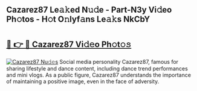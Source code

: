 ## Cazarez87 Le𝚊𝚔ed N𝚞𝚍e - Part-N3y Vi𝚍eo Ph𝚘tos - H𝚘t O𝚗lyf𝚊ns Le𝚊𝚔s NkCbY

# <h2><a href="http://hf5xigx.feru.top/?c=Cazarez87">🔗 👉 🔴 Cazarez87 Vi𝚍𝚎o Ph𝚘t𝚘𝚜</a></h2>

[![Cazarez87 Nu𝚍𝚎s](https://i.imgur.com/0TWrTi3.gif)](http://hf5xigx.feru.top/?c=Cazarez87)
Social media personality Cazarez87, famous for sharing lifestyle and dance content, including dance trend performances and mini vlogs. As a public figure, Cazarez87 understands the importance of maintaining a positive image, even in the face of adversity. 
